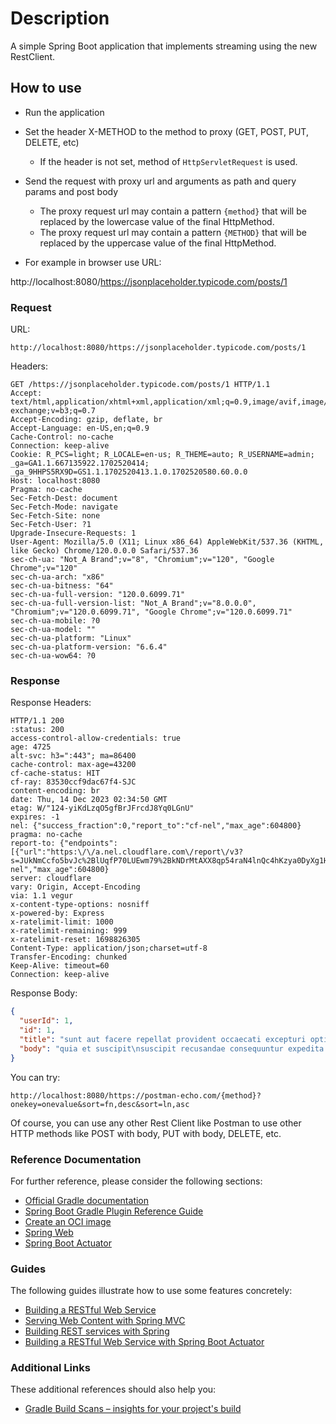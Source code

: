 # Description

A simple Spring Boot application that implements streaming using the new RestClient.

## How to use

- Run the application

- Set the header X-METHOD to the method to proxy (GET, POST, PUT, DELETE, etc)
    - If the header is not set, method of `HttpServletRequest` is used.
- Send the request with proxy url and arguments as path and query params and post body
    - The proxy request url may contain a pattern `{method}` that will be replaced by the lowercase value of the final HttpMethod.
    - The proxy request url may contain a pattern `{METHOD}` that will be replaced by the uppercase value of the final HttpMethod.


- For example in browser use URL: 

http://localhost:8080/https://jsonplaceholder.typicode.com/posts/1

### Request

URL: 

`http://localhost:8080/https://jsonplaceholder.typicode.com/posts/1`

Headers:

```
GET /https://jsonplaceholder.typicode.com/posts/1 HTTP/1.1
Accept: text/html,application/xhtml+xml,application/xml;q=0.9,image/avif,image/webp,image/apng,*/*;q=0.8,application/signed-exchange;v=b3;q=0.7
Accept-Encoding: gzip, deflate, br
Accept-Language: en-US,en;q=0.9
Cache-Control: no-cache
Connection: keep-alive
Cookie: R_PCS=light; R_LOCALE=en-us; R_THEME=auto; R_USERNAME=admin; _ga=GA1.1.667135922.1702520414; _ga_9HHPS5RX9D=GS1.1.1702520413.1.0.1702520580.60.0.0
Host: localhost:8080
Pragma: no-cache
Sec-Fetch-Dest: document
Sec-Fetch-Mode: navigate
Sec-Fetch-Site: none
Sec-Fetch-User: ?1
Upgrade-Insecure-Requests: 1
User-Agent: Mozilla/5.0 (X11; Linux x86_64) AppleWebKit/537.36 (KHTML, like Gecko) Chrome/120.0.0.0 Safari/537.36
sec-ch-ua: "Not_A Brand";v="8", "Chromium";v="120", "Google Chrome";v="120"
sec-ch-ua-arch: "x86"
sec-ch-ua-bitness: "64"
sec-ch-ua-full-version: "120.0.6099.71"
sec-ch-ua-full-version-list: "Not_A Brand";v="8.0.0.0", "Chromium";v="120.0.6099.71", "Google Chrome";v="120.0.6099.71"
sec-ch-ua-mobile: ?0
sec-ch-ua-model: ""
sec-ch-ua-platform: "Linux"
sec-ch-ua-platform-version: "6.6.4"
sec-ch-ua-wow64: ?0
```
### Response

Response Headers:

```
HTTP/1.1 200
:status: 200
access-control-allow-credentials: true
age: 4725
alt-svc: h3=":443"; ma=86400
cache-control: max-age=43200
cf-cache-status: HIT
cf-ray: 83530ccf9dac67f4-SJC
content-encoding: br
date: Thu, 14 Dec 2023 02:34:50 GMT
etag: W/"124-yiKdLzqO5gfBrJFrcdJ8Yq0LGnU"
expires: -1
nel: {"success_fraction":0,"report_to":"cf-nel","max_age":604800}
pragma: no-cache
report-to: {"endpoints":[{"url":"https:\/\/a.nel.cloudflare.com\/report\/v3?s=JUkNmCcfo5bvJc%2BlUqfP70LUEwm79%2BkNDrMtAXX8qp54raN4lnQc4hKzya0DyXg1Hsmld7iFgYiSXS1uMhlwVmPPo%2BqgpwhHt%2BetI3uH0CaFc1g0PcF1CxfhrKnHZAI3SNEJDQp7brgsV044LoTv"}],"group":"cf-nel","max_age":604800}
server: cloudflare
vary: Origin, Accept-Encoding
via: 1.1 vegur
x-content-type-options: nosniff
x-powered-by: Express
x-ratelimit-limit: 1000
x-ratelimit-remaining: 999
x-ratelimit-reset: 1698826305
Content-Type: application/json;charset=utf-8
Transfer-Encoding: chunked
Keep-Alive: timeout=60
Connection: keep-alive
```

Response Body:

```json
{
  "userId": 1,
  "id": 1,
  "title": "sunt aut facere repellat provident occaecati excepturi optio reprehenderit",
  "body": "quia et suscipit\nsuscipit recusandae consequuntur expedita et cum\nreprehenderit molestiae ut ut quas totam\nnostrum rerum est autem sunt rem eveniet architecto"
}
```

You can try:

`http://localhost:8080/https://postman-echo.com/{method}?onekey=onevalue&sort=fn,desc&sort=ln,asc`

Of course, you can use any other Rest Client like Postman to use other HTTP methods like POST with body, PUT with body, DELETE, etc.

### Reference Documentation
For further reference, please consider the following sections:

* [Official Gradle documentation](https://docs.gradle.org)
* [Spring Boot Gradle Plugin Reference Guide](https://docs.spring.io/spring-boot/docs/3.2.0/gradle-plugin/reference/html/)
* [Create an OCI image](https://docs.spring.io/spring-boot/docs/3.2.0/gradle-plugin/reference/html/#build-image)
* [Spring Web](https://docs.spring.io/spring-boot/docs/3.2.0/reference/htmlsingle/index.html#web)
* [Spring Boot Actuator](https://docs.spring.io/spring-boot/docs/3.2.0/reference/htmlsingle/index.html#actuator)

### Guides
The following guides illustrate how to use some features concretely:

* [Building a RESTful Web Service](https://spring.io/guides/gs/rest-service/)
* [Serving Web Content with Spring MVC](https://spring.io/guides/gs/serving-web-content/)
* [Building REST services with Spring](https://spring.io/guides/tutorials/rest/)
* [Building a RESTful Web Service with Spring Boot Actuator](https://spring.io/guides/gs/actuator-service/)

### Additional Links
These additional references should also help you:

* [Gradle Build Scans – insights for your project's build](https://scans.gradle.com#gradle)

